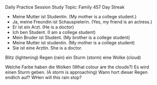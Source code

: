 Daily Practice Session
Study Topic: Family
457 Day Streak 

* Meine Mutter ist Studentin. (My mother is a college student.)
* Ja, meine Freundin ist Schauspielerin. (Yes, my friend is an actress.)
* Er ist ein Arzt. (He is a doctor)
* Ich ben Student. (I am a college student)
* Mein Bruder ist Student. (My brother is a college student)
* Meine Mutter ist studentin. (My mother is a college student)
* Sie ist eine Arztin. She is a doctor.

Blitz (lightening) 
Regen (rain)
ein Sturm (storm)
eine Wolke (cloud)

Welche Farbe haben die Wolken (What colour are the clouds?)
Es wird einen Sturm geben. (A storm is approaching)
Wann hort dieser Regen endlich auf? WHen will this rain stop?

